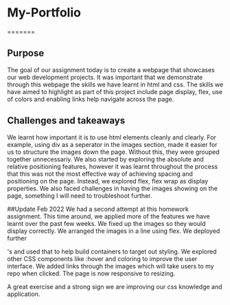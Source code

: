 
# My-Portfolio

=======
## Purpose

The goal of our assignment today is to create a webpage that showcases our web development projects.
It was important that we demonstrate through this webpage the skills we have learnt in html and css.
The skills we have aimed to highlight as part of this project include page display, flex, use of colors and enabling links help navigate across the page. 

## Challenges and takeaways

We learnt how important it is to use html elements cleanly and clearly. For example, using div as a seperator in the images section, made it easier for us to structure the images down the page. Without this, they were grouped together unnecessariy. 
We also started by exploring the absolute and relative positioning features, however it was learnt throughout the process that this was not the most effective way of achieving spacing and positioning on the page. Instead, we explored flex, flex wrap as display properties.
  We also faced challenges in having the images showing on the page, something I will need to troubleshoot further.

##Update Feb 2022
We had a second attempt at this homework assignment.
This time around, we applied more of the features we have learnt over the past few weeks.
We fixed up the images so they would display correctly.
We arranged the images in a line using flex. 
We deployed further <div>'s and used that to help build containers to target out styling. 
We explored other CSS components like :hover and coloring to improve the user interface. 
We added links through the images which will take users to my repo when clicked. 
The page is now responsive to resizing. 

A great exercise and a strong sign we are improving our css knowledge and application.

  
